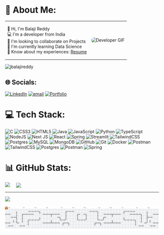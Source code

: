 <h1>💫 About Me:</h1>
<table>
  <tr>
    <td>

👋 Hi, I'm Balaji Reddy  
💻 I'm a developer from India  
🤝 I'm looking to collaborate on Projects  
🌱 I'm currently learning Data Science  
📄 Know about my experiences: <a href="https://drive.google.com/file/d/1vo5Zbc6bYr2A__FUexypKDxLzVTH7X6r/view?usp=sharing" target="_blank">Resume</a>


</td>
    <td>
      <img src="https://media2.giphy.com/media/v1.Y2lkPTc5MGI3NjExc3gxZ3E4bnF2dmZyZzloeWZweDBkazM5OXJyY3RkMGRya21sNWhzZiZlcD12MV9pbnRlcm5hbF9naWZfYnlfaWQmY3Q9Zw/JIX9t2j0ZTN9S/giphy.gif" 
           alt="Developer GIF" 
           width="200" 
           style="border-radius: 8px;">
    </td>
  </tr>
</table>
<p align="left"> <img src="https://komarev.com/ghpvc/?username=jbalajireddy&label=Profile%20views&color=0e75b6&style=flat" alt="jbalajireddy" /> </p>

## 🌐 Socials:
[![LinkedIn](https://img.shields.io/badge/LinkedIn-%230077B5.svg?logo=linkedin&logoColor=white)](https://linkedin.com/in/https://www.linkedin.com/in/jeedipalli-balaji-reddy) [![email](https://img.shields.io/badge/Email-D14836?logo=gmail&logoColor=white)](mailto:jeedipallybalajireddy@gmail.com) [![Portfolio](https://img.shields.io/badge/My_Portfolio-0077CC.svg?logo=link&logoColor=white)](https://jbalajireddy.netlify.app/)


# 💻 Tech Stack:
![C](https://img.shields.io/badge/c-%2300599C.svg?style=for-the-badge&logo=c&logoColor=white) ![CSS3](https://img.shields.io/badge/css3-%231572B6.svg?style=for-the-badge&logo=css3&logoColor=white) ![HTML5](https://img.shields.io/badge/html5-%23E34F26.svg?style=for-the-badge&logo=html5&logoColor=white) ![Java](https://img.shields.io/badge/java-%23ED8B00.svg?style=for-the-badge&logo=openjdk&logoColor=white) ![JavaScript](https://img.shields.io/badge/javascript-%23323330.svg?style=for-the-badge&logo=javascript&logoColor=%23F7DF1E) ![Python](https://img.shields.io/badge/python-3670A0?style=for-the-badge&logo=python&logoColor=ffdd54) ![TypeScript](https://img.shields.io/badge/typescript-%23007ACC.svg?style=for-the-badge&logo=typescript&logoColor=white) ![NodeJS](https://img.shields.io/badge/node.js-6DA55F?style=for-the-badge&logo=node.js&logoColor=white) ![Next JS](https://img.shields.io/badge/Next-black?style=for-the-badge&logo=next.js&logoColor=white) ![React](https://img.shields.io/badge/react-%2320232a.svg?style=for-the-badge&logo=react&logoColor=%2361DAFB) ![Spring](https://img.shields.io/badge/spring-%236DB33F.svg?style=for-the-badge&logo=spring&logoColor=white) ![Streamlit](https://img.shields.io/badge/Streamlit-%23FE4B4B.svg?style=for-the-badge&logo=streamlit&logoColor=white) ![TailwindCSS](https://img.shields.io/badge/tailwindcss-%2338B2AC.svg?style=for-the-badge&logo=tailwind-css&logoColor=white) ![Postgres](https://img.shields.io/badge/postgres-%23316192.svg?style=for-the-badge&logo=postgresql&logoColor=white) ![MySQL](https://img.shields.io/badge/mysql-4479A1.svg?style=for-the-badge&logo=mysql&logoColor=white) ![MongoDB](https://img.shields.io/badge/MongoDB-%234ea94b.svg?style=for-the-badge&logo=mongodb&logoColor=white) ![GitHub](https://img.shields.io/badge/github-%23121011.svg?style=for-the-badge&logo=github&logoColor=white) ![Git](https://img.shields.io/badge/git-%23F05033.svg?style=for-the-badge&logo=git&logoColor=white) ![Docker](https://img.shields.io/badge/docker-%230db7ed.svg?style=for-the-badge&logo=docker&logoColor=white) ![Postman](https://img.shields.io/badge/Postman-FF6C37?style=for-the-badge&logo=postman&logoColor=white) ![TailwindCSS](https://img.shields.io/badge/tailwindcss-%2338B2AC.svg?style=for-the-badge&logo=tailwind-css&logoColor=white) ![Postgres](https://img.shields.io/badge/postgres-%23316192.svg?style=for-the-badge&logo=postgresql&logoColor=white) ![Postman](https://img.shields.io/badge/Postman-FF6C37?style=for-the-badge&logo=postman&logoColor=white) ![Spring](https://img.shields.io/badge/spring-%236DB33F.svg?style=for-the-badge&logo=spring&logoColor=white)
# 📊 GitHub Stats:
<img align="left" src="https://github-readme-stats.vercel.app/api?username=JBalajiReddy&theme=dracula&hide_border=false&include_all_commits=false&count_private=false">
<!-- <img src="https://nirzak-streak-stats.vercel.app/?user=JBalajiReddy&theme=dracula&hide_border=false"> -->
<img style="margin-left:20px" align="center" src="https://github-readme-stats.vercel.app/api/top-langs/?username=JBalajiReddy&theme=dracula&hide_border=false&include_all_commits=false&count_private=false&layout=compact">

<!-- 
## 🏆 GitHub Trophies
![](https://github-profile-trophy.vercel.app/?username=JBalajiReddy&theme=radical&no-frame=false&no-bg=true&margin-w=4) -->

---
[![](https://visitcount.itsvg.in/api?id=JBalajiReddy&icon=0&color=0)](https://visitcount.itsvg.in)

<!-- Proudly created with GPRM ( https://gprm.itsvg.in ) -->

<picture>
  <source media="(prefers-color-scheme: dark)" srcset="https://raw.githubusercontent.com/JBalajiReddy/JBalajiReddy/output/pacman-contribution-graph-dark.svg">
  <source media="(prefers-color-scheme: light)" srcset="https://raw.githubusercontent.com/JBalajiReddy/JBalajiReddy/output/pacman-contribution-graph.svg">
  <img alt="pacman contribution graph" src="https://raw.githubusercontent.com/JBalajiReddy/JBalajiReddy/output/pacman-contribution-graph.svg">
</picture>



